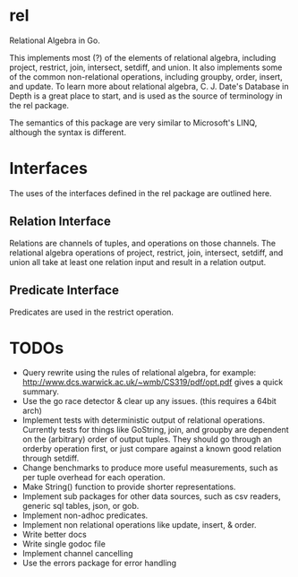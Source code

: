 rel
========

Relational Algebra in Go.

This implements most (?) of the elements of relational algebra, including project, restrict, join, intersect, setdiff, and union.  It also implements some of the common non-relational operations, including groupby, order, insert, and update.  To learn more about relational algebra, C. J. Date's Database in Depth is a great place to start, and is used as the source of terminology in the rel package.

The semantics of this package are very similar to Microsoft's LINQ, although the syntax is different.

Interfaces
==========
The uses of the interfaces defined in the rel package are outlined here.

Relation Interface
------------------

Relations are channels of tuples, and operations on those channels.  The relational algebra operations of project, restrict, join, intersect, setdiff, and union all take at least one relation input and result in a relation output.

Predicate Interface
-------------------
Predicates are used in the restrict operation.

TODOs
=====
+ Query rewrite using the rules of relational algebra, for example: http://www.dcs.warwick.ac.uk/~wmb/CS319/pdf/opt.pdf gives a quick summary.
+ Use the go race detector & clear up any issues.  (this requires a 64bit arch)
+ Implement tests with deterministic output of relational operations.  Currently tests for things like GoString, join, and groupby are dependent on the (arbitrary) order of output tuples.  They should go through an orderby operation first, or just compare against a known good relation through setdiff.
+ Change benchmarks to produce more useful measurements, such as per tuple overhead for each operation.
+ Make String() function to provide shorter representations.
+ Implement sub packages for other data sources, such as csv readers, generic sql tables, json, or gob.
+ Implement non-adhoc predicates.
+ Implement non relational operations like update, insert, & order.
+ Write better docs
+ Write single godoc file
+ Implement channel cancelling
+ Use the errors package for error handling
